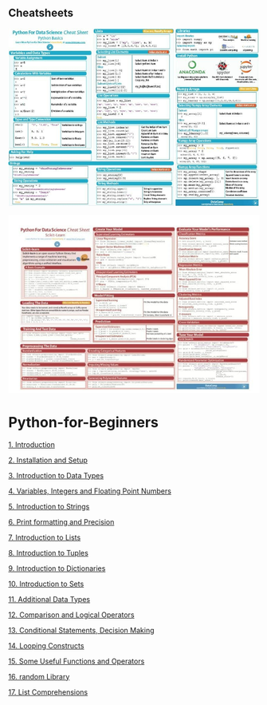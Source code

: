 ## Cheatsheets
![](https://github.com/pawan1198/Python-for-Beginners/blob/master/293472252_3387964471424406_4371782732999477943_n.jpg)

![](https://github.com/pawan1198/Python-for-Beginners/blob/master/293127196_3387964564757730_3218644346370267268_n.jpg)

# Python-for-Beginners

[1. Introduction](https://mega.nz/folder/eQklFACL#Uu1y_fHcqzRSeTAaSrydHw)

[2. Installation and Setup](https://mega.nz/folder/vNUVwRjK#KmDHZ8AC_-GYByZLmQd8vQ)

[3. Introduction to Data Types](https://mega.nz/folder/jckFjTxB#l2uzWksi-TjyO63eL2avvw)

[4. Variables, Integers and Floating Point Numbers](https://mega.nz/folder/HFdxRQaB#Pg1WGF6NgwTKkq8CQZLZqA)

[5. Introduction to Strings](https://mega.nz/folder/bEFVTKIb#t5t3_ycdiLelBVihJzDWzw)

[6. Print formatting and Precision](https://mega.nz/folder/WZ1hzKiB#dBwaseD5DlEabk_FqRzxgA)

[7. Introduction to Lists](https://mega.nz/folder/OYUTzCJY#Uh2iC1RL2V5EtFiJSi6raQ)

[8. Introduction to Tuples](https://mega.nz/folder/uIVC3J7C#zzJPO7QuS8djmvbll6R9gg)

[9. Introduction to Dictionaries](https://mega.nz/folder/TR8nDbAb#PB0-LIEN344Y3iKRGD3boQ)

[10. Introduction to Sets](https://mega.nz/folder/CB1iATRJ#HQjvmZK6dG_tHOJfz-Q6Ow)

[11. Additional Data Types](https://mega.nz/folder/3JV0zL7K#Y3-NdS37sUcMkQNIfUAxoQ)

[12. Comparison and Logical Operators](https://mega.nz/folder/7RVRVagC#XVYp9lgtquLLPqCZj7JC3w)

[13. Conditional Statements, Decision Making](https://mega.nz/folder/mItVhDwA#z1P4ZfiUdiCemJgB46pmSQ)

[14. Looping Constructs](https://mega.nz/folder/TUcEFIrT#2eT9CXnDnpWePvNSE2mHYQ)

[15. Some Useful Functions and Operators](https://mega.nz/folder/bBECECQS#6U9cx0fKqdv6mwFvF1UcuQ)

[16. random Library](https://mega.nz/folder/6Z0CBJoR#ZJQd2UUpSl9---g-D-fS1g)

[17. List Comprehensions](https://mega.nz/folder/mI9wyQqR#SChPKizpLEsW7xR1FcFPUQ)
